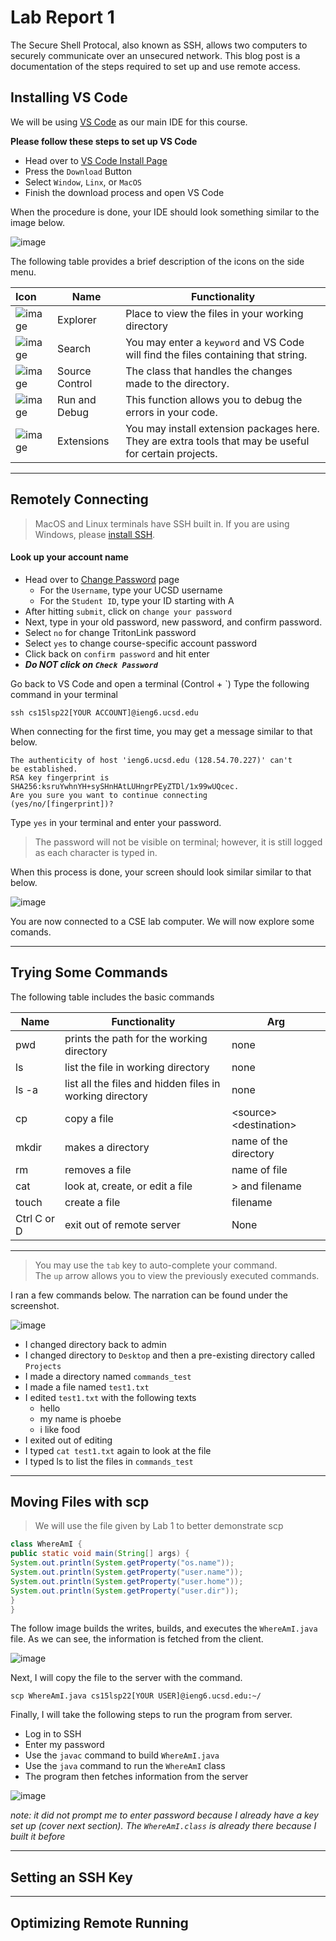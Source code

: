 # Lab Report 1

The Secure Shell Protocal, also known as SSH, allows two computers to securely communicate over an unsecured network. This blog post is a documentation of the steps required to set up and use remote access. 

## Installing VS Code   

We will be using [VS Code](https://code.visualstudio.com/) as our main IDE for this course. 

**Please follow these steps to set up VS Code**
- Head over to [VS Code Install Page](https://code.visualstudio.com/)
- Press the `Download` Button
- Select `Window`, `Linx`, or `MacOS`
- Finish the download process and open VS Code

When the procedure is done, your IDE should look something similar to the image below.

![image](images/VSCode.png)

The following table provides a brief description of the icons on the side menu.

| Icon             | Name             | Functionality |
| :--------- | ----------- | ------------ |
| ![image](images/explorer.png)| Explorer|Place to view the files in your working directory|
| ![image](images/search.png) | Search | You may enter a `keyword` and VS Code will find the files containing that string.|
| ![image](images/source.png)| Source Control | The class that handles the changes made to the directory.|
| ![image](images/debug.png) | Run and Debug | This function allows you to debug the errors in your code.|
| ![image](images/extensions.png) | Extensions | You may install extension packages here. They are extra tools that may be useful for certain projects.|

________
## Remotely Connecting

> MacOS and Linux terminals have SSH built in. If you are using Windows, please [install SSH](https://docs.microsoft.com/en-us/windows-server/administration/openssh/openssh_install_firstuse).

#### Look up your account name
- Head over to [Change Password](https://sdacs.ucsd.edu/~icc/index.php) page
  - For the `Username`, type your UCSD username
  - For the `Student ID`, type your ID starting with A
- After hitting `submit`, click on `change your password`
- Next, type in your old password, new password, and confirm password.
- Select `no` for change TritonLink password 
- Select `yes` to change course-specific account password
- Click back on `confirm password` and hit enter
- _**Do NOT click on `Check Password`**_

Go back to VS Code and open a terminal (Control + `)
Type the following command in your terminal

```
ssh cs15lsp22[YOUR ACCOUNT]@ieng6.ucsd.edu
```

When connecting for the first time, you may get a message similar to that below.

```
The authenticity of host 'ieng6.ucsd.edu (128.54.70.227)' can't
be established.
RSA key fingerprint is
SHA256:ksruYwhnYH+sySHnHAtLUHngrPEyZTDl/1x99wUQcec.
Are you sure you want to continue connecting
(yes/no/[fingerprint])?
```

Type `yes` in your terminal and enter your password.

> The password will not be visible on terminal; however, it is still logged as each character is typed in.

When this process is done, your screen should look similar similar to that below.

![image](images/set_up_ssh.png)

You are now connected to a CSE lab computer. We will now explore some comands.
________

## Trying Some Commands

The following table includes the basic commands

|Name |Functionality |Arg|
| --- | --- | ---|
| pwd | prints the path for the working directory | none |
| ls | list the file in working directory | none |
| ls -a| list all the files and hidden files in working directory | none |
| cp | copy a file | \<source>\<destination>|
|mkdir| makes a directory | name of the directory |
|rm | removes a file | name of file |
| cat | look at, create, or edit a file | \> and filename |
|touch | create a file | filename |
|Ctrl C or D | exit out of remote server| None |
----

> You may use the `tab` key to auto-complete your command.<br>
> The `up` arrow allows you to view the previously executed commands.

I ran a few commands below. The narration can be found under the screenshot.

![image](images/terminal_commands.png)

- I changed directory back to admin
- I changed directory to `Desktop` and then a pre-existing directory called `Projects`
- I made a directory named `commands_test`
- I made a file named `test1.txt`
- I edited `test1.txt` with the following texts
  - hello
  - my name is phoebe
  - i like food
- I exited out of editing
- I typed `cat test1.txt` again to look at the file
- I typed ls to list the files in `commands_test`

________

## Moving Files with scp

> We will use the file given by Lab 1 to better demonstrate scp

```java
class WhereAmI {
public static void main(String[] args) {
System.out.println(System.getProperty("os.name"));
System.out.println(System.getProperty("user.name"));
System.out.println(System.getProperty("user.home"));
System.out.println(System.getProperty("user.dir"));
}
}
```

The follow image builds the writes, builds, and executes the `WhereAmI.java` file. As we can see, the information is fetched from the client.

![image](images/whereami_setup.png)

Next, I will copy the file to the server with the command.
```
scp WhereAmI.java cs15lsp22[YOUR USER]@ieng6.ucsd.edu:~/
```
Finally, I will take the following steps to run the program from server.

- Log in to SSH
- Enter my password
- Use the `javac` command to build `WhereAmI.java`
- Use the `java` command to run the `WhereAmI` class
- The program then fetches information from the server

![image](images/whereami_ssh.png)

*note: it did not prompt me to enter password because I already have a key set up (cover next section). The `WhereAmI.class` is already there because I built it before*<br>
________

## Setting an SSH Key
________

## Optimizing Remote Running